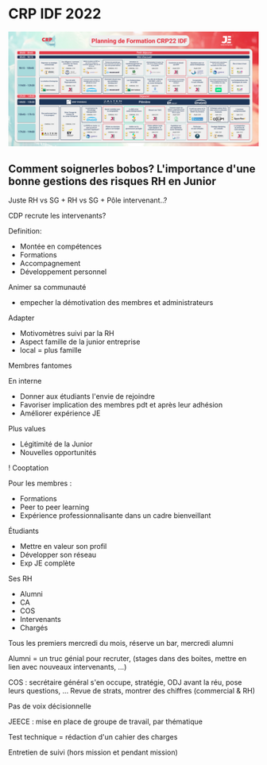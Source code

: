 # CRP IDF 2022

![](programme.png)

## Comment soignerles bobos? L'importance d'une bonne gestions des risques RH en Junior

Juste RH vs SG + RH vs SG + Pôle intervenant..?

CDP recrute les intervenants?

Definition:
- Montée en compétences
- Formations
- Accompagnement
- Développement personnel

Animer sa communauté
- empecher la démotivation des membres et administrateurs

Adapter
- Motivomètres suivi par la RH
- Aspect famille de la junior entreprise
- local = plus famille

Membres fantomes

En interne
- Donner aux étudiants l'envie de rejoindre
- Favoriser implication des membres pdt et après leur adhésion
- Améliorer expérience JE

Plus values
- Légitimité de la Junior
- Nouvelles opportunités

! Cooptation

Pour les membres :
- Formations
- Peer to peer learning
- Expérience professionnalisante dans un cadre bienveillant

Étudiants
- Mettre en valeur son profil
- Développer son réseau
- Exp JE complète

Ses RH
- Alumni
- CA
- COS
- Intervenants
- Chargés

Tous les premiers mercredi du mois, réserve un bar, mercredi alumni

Alumni = un truc génial pour recruter, (stages dans des boites, mettre en lien avec nouveaux intervenants, ...)

COS : secrétaire général s'en occupe, stratégie, ODJ avant la réu, pose leurs questions, ...
Revue de strats, montrer des chiffres (commercial & RH)

Pas de voix décisionnelle

JEECE : mise en place de groupe de travail, par thématique

Test technique = rédaction d'un cahier des charges

Entretien de suivi (hors mission et pendant mission)

